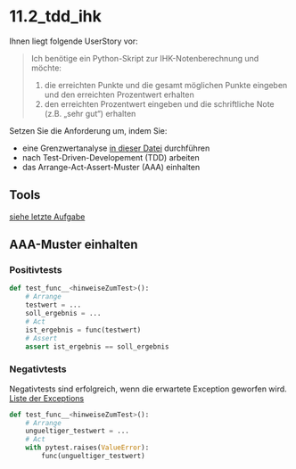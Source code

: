 # 11.2_tdd_ihk
Ihnen liegt folgende UserStory vor:
>Ich benötige ein Python-Skript  zur IHK-Notenberechnung und möchte:
>1. die erreichten Punkte und die gesamt möglichen Punkte eingeben und den erreichten Prozentwert erhalten
>2. den erreichten Prozentwert eingeben und die schriftliche Note (z.B. „sehr gut“) erhalten

Setzen Sie die Anforderung um, indem Sie: 
- eine Grenzwertanalyse [in dieser Datei](./Grenzwertanalyse.md) durchführen 
- nach Test-Driven-Developement (TDD) arbeiten
- das Arrange-Act-Assert-Muster (AAA) einhalten

## Tools
[siehe letzte Aufgabe](https://github.com/gsoTH/11.2-erste-Schritte)
## AAA-Muster einhalten
### Positivtests
```python
def test_func__<hinweiseZumTest>():
    # Arrange
    testwert = ...
    soll_ergebnis = ...
    # Act
    ist_ergebnis = func(testwert)
    # Assert
    assert ist_ergebnis == soll_ergebnis
```
### Negativtests
Negativtests sind erfolgreich, wenn die erwartete Exception geworfen wird. [Liste der Exceptions](https://docs.python.org/3/library/exceptions.html#exception-hierarchy)
```python
def test_func__<hinweiseZumTest>():
    # Arrange
    ungueltiger_testwert = ...
    # Act
    with pytest.raises(ValueError):
        func(ungueltiger_testwert)
```

